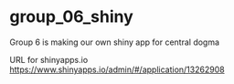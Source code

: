 # group_06_shiny
Group 6 is making our own shiny app  for central dogma

URL for shinyapps.io
https://www.shinyapps.io/admin/#/application/13262908